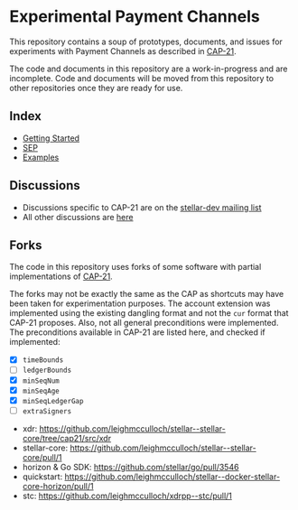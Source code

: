 # Experimental Payment Channels

This repository contains a soup of prototypes, documents, and issues for experiments with Payment Channels as described in [CAP-21].

The code and documents in this repository are a work-in-progress and are incomplete. Code and documents will be moved from this repository to other repositories once they are ready for use.

## Index

- [Getting Started](Getting%20Started.md)
- [SEP](specifications/sep-payment-channel-mechanism.md)
- [Examples](examples/)

## Discussions

- Discussions specific to CAP-21 are on the [stellar-dev mailing list](https://groups.google.com/g/stellar-dev/c/N8vzP2Mi89U)
- All other discussions are [here](https://github.com/stellar/experimental-payment-channels/discussions)

## Forks

The code in this repository uses forks of some software with partial implementations of [CAP-21].

The forks may not be exactly the same as the CAP as shortcuts may have been taken for experimentation purposes. The account extension was implemented using the existing dangling format and not the `cur` format that CAP-21 proposes. Also, not all general preconditions were implemented. The preconditions available in CAP-21 are listed here, and checked if implemented:

- [x] `timeBounds`
- [ ] `ledgerBounds`
- [x] `minSeqNum`
- [x] `minSeqAge`
- [x] `minSeqLedgerGap`
- [ ] `extraSigners`

- xdr: https://github.com/leighmcculloch/stellar--stellar-core/tree/cap21/src/xdr
- stellar-core: https://github.com/leighmcculloch/stellar--stellar-core/pull/1
- horizon & Go SDK: https://github.com/stellar/go/pull/3546
- quickstart: https://github.com/leighmcculloch/stellar--docker-stellar-core-horizon/pull/1
- stc: https://github.com/leighmcculloch/xdrpp--stc/pull/1

[CAP-21]: https://stellar.org/protocol/cap-21
